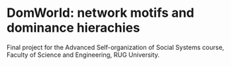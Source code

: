# DomWorld: network motifs and dominance hierachies
Final project for the Advanced Self-organization of Social Systems course, Faculty of Science and Engineering, RUG University.
